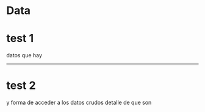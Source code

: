 # Data


# test 1

datos que hay

-------------

# test 2

y forma de acceder a los datos crudos detalle de que son
